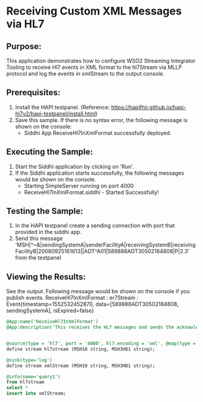 # Receiving Custom XML Messages via HL7

## Purpose:
This application demonstrates how to configure WSO2 Streaming Integrator Tooling to receive Hl7 events in XML format to the hl7Stream via MLLP protocol and log the events in xmlStream to the output console.

## Prerequisites:
1. Install the HAPI testpanel. (Reference: https://hapifhir.github.io/hapi-hl7v2/hapi-testpanel/install.html)
2. Save this sample. If there is no syntax error, the following message is shown on the console:
    - Siddhi App ReceiveHl7InXmlFormat successfully deployed.

## Executing the Sample:
1. Start the Siddhi application by clicking on 'Run'.
2. If the Siddhi application starts successfully, the following messages would be shown on the console.
    * Starting SimpleServer running on port 4000
    * ReceiveHl7InXmlFormat.siddhi - Started Successfully!

## Testing the Sample:
1. In the HAPI testpanel create a sending connection with port that provided in the siddhi app.
2. Send this message 'MSH|^~\&|sendingSystemA|senderFacilityA|receivingSystemB|receivingFacilityB|20080925161613||ADT^A01|589888ADT30502184808|P|2.3' from the testpanel

## Viewing the Results:
See the output. Following message would be shown on the console if you publish events.
ReceiveHl7InXmlFormat : er7Stream : Event{timestamp=1552532452870, data=[589888ADT30502184808, sendingSystemA], isExpired=false}

```sql
@App:name('ReceiveHl7InXmlFormat')
@App:description('This receives the HL7 messages and sends the acknowledgement message to the client using the MLLP protocol and custom xml mapping.')


@source(type = 'hl7', port = '4000', hl7.encoding = 'xml', @map(type = 'xml', namespaces = 'ns=urn:hl7-org:v2xml', @attributes(MSH10 = "ns:MSH/ns:MSH.10", MSH3HD1 = "ns:MSH/ns:MSH.3/ns:HD.1")))
define stream hl7stream (MSH10 string, MSH3HD1 string);

@sink(type='log')
define stream xmlStream (MSH10 string, MSH3HD1 string);

@info(name='query1')
from hl7stream
select *
insert into xmlStream;
```